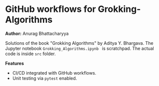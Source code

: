 # GitHub workflows for Grokking-Algorithms
**Author:** Anurag Bhattacharyya

Solutions of the book "Grokking Algorithms" by Aditya Y. Bhargava.
The Jupyter notebook `Grokking_Algorithms.ipynb ` is scratchpad. The actual code is inside `src` folder.

**Features**
* CI/CD integrated with GitHub workflows.
* Unit testing via `pytest` enabled.


